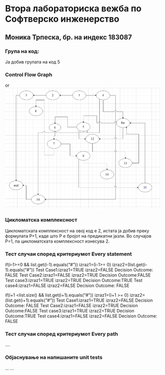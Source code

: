 # Втора лабораториска вежба по Софтверско инженерство

## Моника Трпеска, бр. на индекс 183087

### Група на код: 

Ја добив групата на код 5

###  Control Flow Graph

or ![](images/183087.png)

### Цикломатска комплексност

Цикломатската комплексност на овој код е 2, истата ја добив преку формулата P+1, каде што P е бројот на предикатни јазли. Во случајoв P=1, па цикломатската комплексност изнесува 2.

### Тест случаи според критериумот  Every statement 

if(i–1>=0 && list.get(i-1).equals(“#”))
izraz1=(i-1>= 0) izraz2=(list.get(i-1).equals(“#”))
Test Case1:izraz1=TRUE izraz2=FALSE Decision Outcome: FALSE
Test Case2:izraz1=FALSE izraz2=TRUE  Decision Outcome:FALSE
Test case3:izraz1=TRUE izraz2=TRUE Decision Outcome:TRUE
Test case4:izraz1=FALSE izraz2=FALSE Decision Outcome: FALSE

if(i+1 <list.size() && list.get(i+1).equals(“#”))
izraz1=(i+1 >= 0) izraz2=(list.get(i+1).equals(“#”))
Test Case1:izraz1=TRUE izraz2=FALSE Decision Outcome: FALSE
Test Case2:izraz1=FALSE izraz2=TRUE  Decision Outcome:FALSE
Test case3:izraz1=TRUE izraz2=TRUE Decision Outcome:TRUE
Test case4:izraz1=FALSE izraz2=FALSE Decision Outcome: FALSE

### Тест случаи според критериумот Every path

.... 

### Објаснување на напишаните unit tests

...
...
